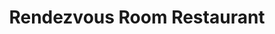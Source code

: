 ---
title: "Rendezvous Room Restaurant"
address: "Mc Eniff Skylon Hotel, Upper Drumcondra Road, Dublin City Area North, Co. Dublin, Dublin 9"
tel: "+353 (0)18 37 9121"
county: "Dublin"
category: "Irish Restaurants"
type: "Content"
lat: "53.372718811035156"
lng: "-6.2533674240112305"
---